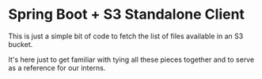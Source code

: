 Spring Boot + S3 Standalone Client
==============
This is just a simple bit of code to fetch the list of files available in an S3 bucket.  
 
It's here just to get familiar with tying all these pieces together and to serve as a reference for our interns.

